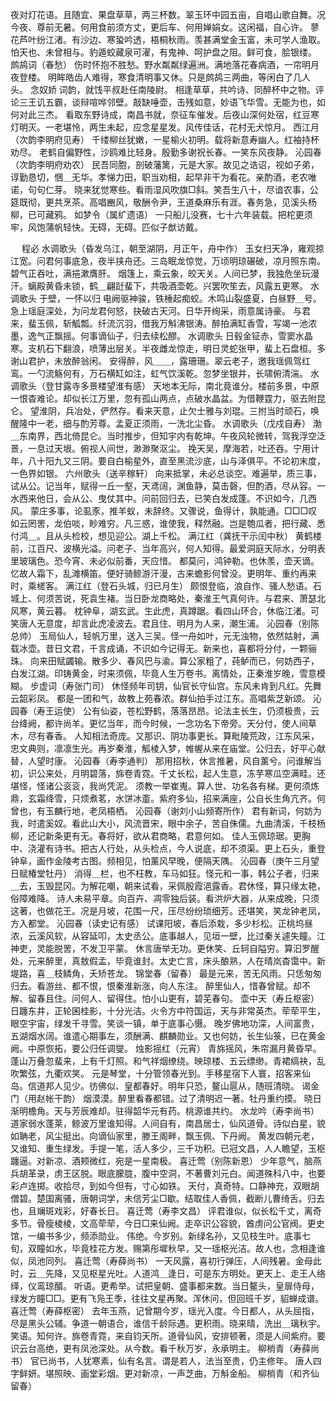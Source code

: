 <!-- { "loadSidebar": true } -->
夜对灯花语。且随宜、果盘草草，两三杯数。翠玉环中园五亩，自唱山歌自舞。况今夜、尊前无暑。何用食前须方丈，更后车、何用婵娟女。这闲福，自心许。 
蓼花芦叶纷江渚。有沙边、寒蛩吟透，梧桐秋雨。羡甚满堂金玉富，未可学人渔取。怕天也、未曾相与。豹遁蛟藏泉可濯，有鬼神、呵护盘之阻。鲜可食，脍银缕。 
鹧鸪词（春愁）
伤时怀抱不胜愁。野水粼粼绿遍洲。满地落花春病酒，一帘明月夜登楼。 
明眸皓齿人难得，寒食清明事又休。只是鹧鸪三两曲，等闲白了几人头。 
念奴娇
词韵，就饯平叔赴任南陵尉。 
相逢草草，共吟诗、同醉杯中之物。评论三王讥五霸，谈辩喧哗邻壁。敲缺唾壶，击残如意，妙语飞华雪。无能为也，如何对此三杰。 
看取东野诗成，南昌书就，奈征车催发。后夜山深何处宿，红豆寒灯明灭。一老堪怜，两生未起，应念星星发。风传佳话，花村无犬惊月。 
西江月（次韵李明府见寿）
千缕柳丝犹嫩，一星榆火初明。载将新意寿幽人。红袖持杯劝尽。 
老鹤自偏野性，沙鸥难比轻身。殷勤多谢祝长春。一笑东风夜静。 
沁园春（次韵李明府劝农）
民吾同胞，剖破藩篱，元是大家。故见之诰诏，视如子弟，谆勤恳切，悃＿无华。孝悌力田，职当劝相，起早非干为看花。亲酌酒，老农唯诺，句句仁芽。 
晓来犹觉寒些。看雨湿风吹旗□斜。笑吾生八十，尽谙农事，公筵既彻，更共烹茶。高唱豳风，敬酬令尹，王道桑麻乐有涯。春务急，见溪头杨柳，已可藏鸦。 
如梦令（属纩遗语）
一只船儿没赛，七十六年装载。把柁更须牢，风饱蒲帆轻快。无碍，无碍。匹似子猷访戴。 

　
程必
水调歌头（昏发乌江，朝至湖阴，月正午，舟中作）
玉女扫天净，雍观掠江宽。问君何事底急，夜半挟舟还。三岛眠龙惊觉，万顷明琼碾破，凉月照东南。碧气正吞吐，满挹漱膺肝。 
烟篷上，乘云象，皎天关。人间已梦，我独危坐玩漫汗。螭殿黄昏未锁，鹤＿翩跹蜚下，共吸酒壶乾。兴罢吹笙去，风露五更寒。 
水调歌头
于壁，一怀以归 
电阙驱神骏，铁棰起痴蛟。木鸣山裂盛夏，白昼野＿号。急上瑶庭深处，为问龙君何怒，抉破古天河。日华开绚采，雨意属诗豪。 
与君来，蜚玉佩，斩觚瓢。纤流沉羽，借我万斛沸银涛。醉拍满缸香雪，写竭一池浓墨，逸气正飘摇。何事谪仙子，归去续松醪。 
水调歌头
日毂金钲赤，雪窦水晶寒。支机石下翻浪，喷薄出层关。半夜雌龙惊走，明日灵蛇张甲，蜚上石盘桓。多谢山君护，未放醉翁闲。 
安得醉，风＿＿，露珊珊。翠云老子，邀我瑶佩驾红鸾。一勺流觞何有，万石横缸如注，虹气饮溪乾。忽梦坐银井，长啸俯清湍。 
水调歌头（登甘露寺多景楼望淮有感）
天地本无际，南北竟谁分。楼前多景，中原一恨杳难论。却似长江万里，忽有孤山两点，点破水晶盆。为借鞭霆力，驱去附昆仑。 
望淮阴，兵冶处，俨然存。看来天意，止欠士雅与刘琨。三拊当时顽石，唤醒隆中一老，细与酌芳尊。孟夏正须雨，一洗北尘昏。 
水调歌头（戊戍自寿）
渤＿东南界，西北倚昆仑。当时推步，但知宇内有乾坤。午夜风轮微转，驾我浮空泛景，一息过天垠。俯视人间世，渺渺聚沤尘。 
挽天吴，摩海若，吐还吞。宁用计年，八十阳九又三阴。要自白榆星外，直至黑流沙底，山与泽俱平。不论初末度，一色界如银。 
六州歌头（送辛稼轩）
向来抵掌，未必总谈空。难遍举，质三事，试从公。记当年，赋得一丘一壑，天鸢阔，渊鱼静，莫击磬，但酌酒，尽从容。一水西来他日，会从公、曳仗其中。问前回归去，已笑白发成蓬。不识如今，几西风。 
蒙庄多事，论虱豕，推羊蚁，未辞终。又骤说，鱼得计，孰能通。□□□叹如云罔罟，龙伯啖，眇难穷。凡三惑，谁使我，释然融。岂是匏瓜者，把行藏、悉付鸿＿。且从头检校，想见迎公。湖上千松。 
满江红（龚抚干示闰中秋）
黄鹤楼前，江百尺、波横光溢。问老子、当年高兴，何人知得。最爱洞庭天际水，分明表里玻璃色。恐今宵、未必似前番，天应惜。 
都莫问，鸿钟勒。也休羡，壶天谪。忆故人霜下，乱滩横笛。便好骑鲸游汗漫，古来蟾影何曾没。更明年、重约再来时，乘槎客。 
满江红（登石头城，归已月生）
颇恨登临，浪自作、骚人愁语。石城上、何须苦说，死袁生褚。当日卧龙商略处，秦淮王气真何许。与君来、萧瑟北风寒，黄云暮。 
枕钟阜，湖玄武。生此虎，真蹲踞。看四山环合，休临江渚。可笑唐人无意度，却言此虎凌波去。君且住、明月为人来，潮生浦。 
沁园春（别陈总帅）
玉局仙人，轻帆万里，送入三吴。怪一舟如叶，元无浊物，依然姑射，满载冰壶。昔日文君，千言成诵，不识如今记得无。新来也，喜都将分付，一颗骊珠。 
向来田赋蠲输。散多少、春风巴与渝。算公家粗了，莼鲈而已，何妨西子，白发江湖。印铸黄金，时来须佩，毕竟人生万卷书。离情处，正秦淮岁晚，雪意模糊。 
步虚词（寿张门司）
休怪频年司钥，仙官长守仙宫。东风未肯到凡红。先舞云韶彩凤。 
都是一团和气，故教上苑春浓。群仙拍手过江东。高唱紫芝新颂。 
沁园春（寿王运使）
公有仙姿，苍松野鹤，落落昂昂。论法主长生，仍须极贵，云台绛阙，都许尚羊。更忆当年，而今时候，一念功名下帝旁。天分付，使人间草木，尽有春香。 
人知相法奇庞。又那识、阴功事更长。算毗陵荒政，江东风采，忠文典则，凛凛生光。再岁秦淮，觚棱入梦，帷幄从来在庙堂。公归去，好平心献替，人望时康。 
沁园春（寿李通判）
那用招秋，休言推暑，风自薰兮。问谁解当初，识公来处，月明碧落，旆卷青霓。千丈长松，起人生意，冻芋寒瓜空满畦。还堪怪，怪诸公衮衮，我尚凭泥。 
须教一举崔嵬。算人世、功名各有梯。更何须炼鼎，玄霜绛雪，只烦煮茗，水饼冰齑。紫府多仙，招来满座，公自长生角亢齐。何曾也，有玉麟行地，老凤梧栖。 
沁园春（谢刘小山频寄所作）
君有新词，何妨为我，时遣奚奴。看此山大小，风流晋宋，眼中余子，苦自侏儒。九曲清溪，千枝杨柳，还记新条更有无。春将好，欲从君商略，君意何如。 
佳人玉佩琼琚。更胸中、浇灌有诗书。把古人行处，从头检点，今人说底，却不须渠。更上石头，重登钟阜，画作金陵考古图。频相见，怕薰风早晚，便隔天隅。 
沁园春（庚午三月望日赋椿堂牡丹）
消得＿栏，也不枉教，车马如狂。怪元和一事，韩公子者，归来＿去，玉毁昆冈。为解花嘲，朝来试看，采佩殷霞浥露香。君休怪，算只缘太艳，俗障难降。 
诗人未易平章。向百卉、凋零独后装。看洪炉大器，从来成晚，只须这著，也做花王。况是月坡，花围一尺，压尽纷纷琐细芳。还堪笑，笑龙钟老凤，方入都堂。 
沁园春（读史记有感）
试课阳坡，春后添栽，多少杉松。正桃坞昼浓，云溪风软，从容延叩，太史丞公。底事越人，见垣一壁，比过秦关遽失瞳。江神吏，灵能脱罟，不发卫平蒙。 
休言唐举无功。更休笑、丘轲自隘穷。算汩罗醒处，元来醉里，真敖假孟，毕竟谁封。太史亡言，床头酿熟，人在晴岚杳霭中。新堤路，喜＿枝鳞角，夭矫苍龙。 
锦堂春（留春）
最是元来，苦无风雨。只恁匆匆归去。看游丝、都不恨，恨秦淮新涨，向人东注。 
醉里仙人，惜春曾赋。却不解、留春且住。问何人、留得住。怕小山更有，碧芜春句。 
壶中天（寿丘枢密）
日躔东井，正轮囷桂影，十分光洁。火令方中符国运，天与非常英杰。荦荦平生，眼空宇宙，绿发千寻雪。笑谈一镇，单于底事心慑。 
晚岁佛地功深，人间富贵，五湖烟水阔。谁遣心期事左，须酬满、麒麟勋业。又也何妨，长生仙箓，已在黄金阙。中原恢拓，要公归任调燮。 
烛影摇红（元宵）
青旆摇风，朱帘漏月黄昏早。蓬山万叠忽蜚来，上有千灯照。和气祥烟缭绕。映琼楼、五云缥缈。青裙缟袂，乱吹繁弦，九衢欢笑。 
元是琴堂，十分管领春光到。手移星宿下人寰，招客来仙岛。信道邦人见少。彷佛似、皇都春好。明年只恐，鳌山扈从，随班清晓。 
谒金门（用赵帐干韵）
烟漠漠。醉里看春都错。过了清明迟一著。牡丹重约摸。 
晓日渐明檐角。天与芳辰难却。驻得韶华元有药。桃源谁共约。 
水龙吟（寿李尚书）
道家弱水蓬莱，鲸波万里谁知得。人间自有，南昌居士，仙风道骨。诗似白星，貌如聃老，风尘挺出。向谪仙家里，滕王阁畔，飘玉佩、下丹阙。 
黄发四朝元老，又谁知、重生绿发。手提一笔，活人多少，三千功积。已冠文昌，人人瞻望，玉枢躔逼。对新凉、酒颊微红，宛是一星南极。 
喜迁莺（别陈新恩）
少年意气，脑燕兵胡革录，虏王区脱。眼底朦胧，腹中空洞，不著曹刘元白。闻道殊科八中，也要彩卢连掷。收拾尽，到如今但有，寸心如铁。 
天付，真奇特。口静神充，双眼胡僧碧。楚国离骚，唐朝词学，未信芳尘□歇。结取佳人香佩，截断儿曹绮舌。归去也，且斓斑戏彩，好春长日。 
喜迁莺（寿李文昌）
评君谁似，似长松千丈，离奇多节。骨瘦棱棱，文高荦荦，今日□来仙阙。走卒识公容貌，酋虏问公官阀。更史馆，一编书多少，频添勋业。 
伟绝。今岁别。新绿名孙，又见枝生叶。底事七旬，双瞳如水，毕竟桂花方发。赐第彤墀秋早，又一瑶枢光洁。故人也，念相逢谁似，凤池同列。 
喜迁莺（寿薛尚书）
一天风露，喜初行弹压，人间残暑。金母此时，云＿先降，又见枢星光吐。人道鸿＿逢日，可是东方明处。更天上、走王人络绎，仪鸾琼醑。 
听语。更希举。试把皇朝、盛事都来数。当日鳌头，皇扉侍母，绿发方瞳□□。更有飞凫王季，往往文星再聚。浑休问，但回班千岁，貂蝉成谱。 
喜迁莺（寿薛枢密）
去年玉燕，记曾期今岁，瑶光入度。今日都人，从头屈指，尽是黑头公辅。争道一朝语合，谁信千龄际遇。更积雨。晓来晴，洗出＿璃秋宇。 
笑语。知何许。旆卷青霓，来自钧天所。道骨仙风，安排顿著，须是人间紫府。要识云台高绝，更有凤池深处。从今数。看千秋万岁，永承明主。 
柳梢青（寿薛尚书）
官已尚书，人犹寒素，仙有名言。谓是若人，法当至贵，仍主修年。 
唐人四字鲜妍。堪照映、画堂彩烟。更对新凉，一声芝曲，万斛金船。 
柳梢青（和齐仙留春）
